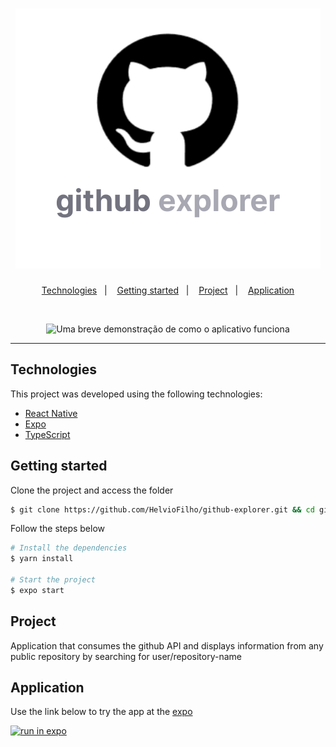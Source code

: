 <h1 align="center">
    <img alt="Github-Explorer" title="Github-Explorer" src=".github/logo.svg" />
</h1>

<p align="center">
  <a href="#technologies">Technologies</a>&nbsp;&nbsp;&nbsp;|&nbsp;&nbsp;&nbsp;
  <a href="#getting-started">Getting started</a>&nbsp;&nbsp;&nbsp;|&nbsp;&nbsp;&nbsp;
  <a href="#project">Project</a>&nbsp;&nbsp;&nbsp;|&nbsp;&nbsp;&nbsp;
  <a href="#application">Application</a>
</p>

<br>

<p align="center">
  <img height="500" alt="Uma breve demonstração de como o aplicativo funciona " src=".github/demo.gif">
</p>

---

## Technologies

This project was developed using the following technologies:

- [React Native](https://reactnative.dev/)
- [Expo](https://expo.io/)
- [TypeScript](https://www.typescriptlang.org/)

## Getting started

Clone the project and access the folder

```bash
$ git clone https://github.com/HelvioFilho/github-explorer.git && cd github-explorer
```

Follow the steps below
```bash
# Install the dependencies
$ yarn install

# Start the project
$ expo start
```

## Project

Application that consumes the github API and displays information from any public repository by searching for user/repository-name

## Application

Use the link below to try the app at the [expo](https://expo.io/)

[![run in expo](https://img.shields.io/badge/Github-Explorer-161616.svg?style=for-the-badge&logo=EXPO&labelColor=FFFFFF&logoColor=000)](https://expo.dev/@loihve/github-explorer)